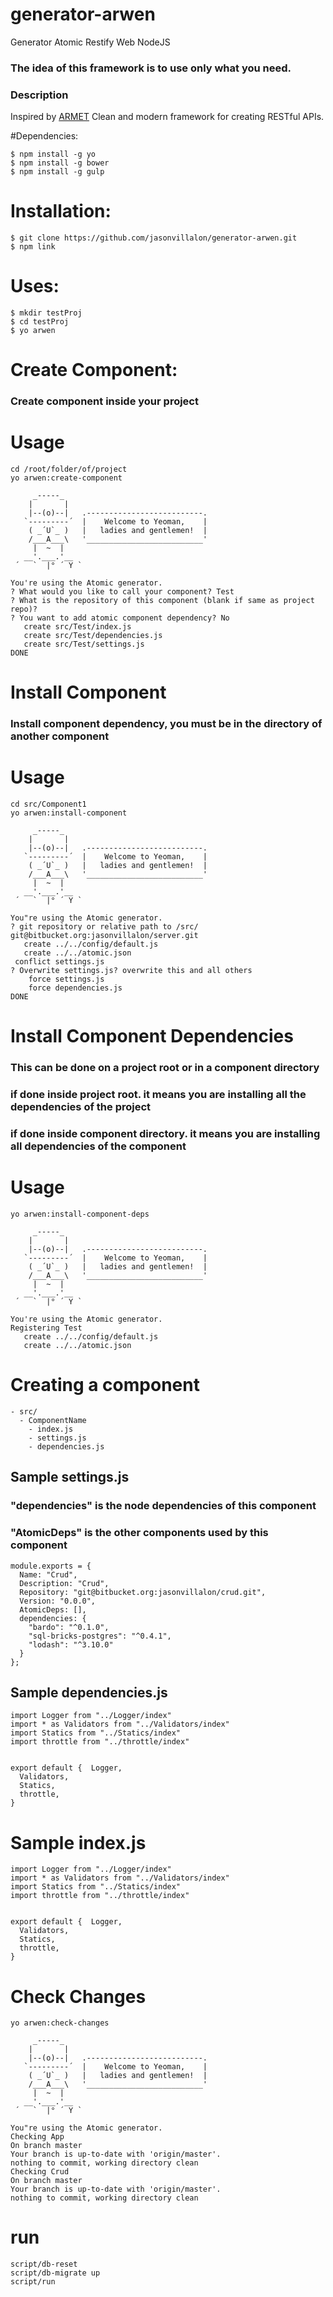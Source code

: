 # generator-arwen
Generator Atomic Restify Web NodeJS

### The idea of this framework is to use only what you need.

### Description
Inspired by [ARMET](https://github.com/armet/node-armet/) Clean and modern framework for creating RESTful APIs.

#Dependencies:
```
$ npm install -g yo
$ npm install -g bower
$ npm install -g gulp
```

# Installation:
```
$ git clone https://github.com/jasonvillalon/generator-arwen.git
$ npm link
```
# Uses:
```
$ mkdir testProj
$ cd testProj
$ yo arwen
```

# Create Component:
### Create component inside your project
# Usage
```
cd /root/folder/of/project
yo arwen:create-component

     _-----_
    |       |
    |--(o)--|   .--------------------------.
   `---------´  |    Welcome to Yeoman,    |
    ( _´U`_ )   |   ladies and gentlemen!  |
    /___A___\   '__________________________'
     |  ~  |
   __'.___.'__
 ´   `  |° ´ Y `

You're using the Atomic generator.
? What would you like to call your component? Test
? What is the repository of this component (blank if same as project repo)?
? You want to add atomic component dependency? No
   create src/Test/index.js
   create src/Test/dependencies.js
   create src/Test/settings.js
DONE
```

# Install Component
### Install component dependency, you must be in the directory of another component
# Usage
```
cd src/Component1
yo arwen:install-component

     _-----_
    |       |
    |--(o)--|   .--------------------------.
   `---------´  |    Welcome to Yeoman,    |
    ( _´U`_ )   |   ladies and gentlemen!  |
    /___A___\   '__________________________'
     |  ~  |
   __'.___.'__
 ´   `  |° ´ Y `

You"re using the Atomic generator.
? git repository or relative path to /src/ git@bitbucket.org:jasonvillalon/server.git
   create ../../config/default.js
   create ../../atomic.json
 conflict settings.js
? Overwrite settings.js? overwrite this and all others
    force settings.js
    force dependencies.js
DONE
```

# Install Component Dependencies
### This can be done on a project root or in a component directory
### if done inside project root. it means you are installing all the dependencies of the project
### if done inside component directory. it means you are installing all dependencies of the component
# Usage
```
yo arwen:install-component-deps

     _-----_
    |       |
    |--(o)--|   .--------------------------.
   `---------´  |    Welcome to Yeoman,    |
    ( _´U`_ )   |   ladies and gentlemen!  |
    /___A___\   '__________________________'
     |  ~  |
   __'.___.'__
 ´   `  |° ´ Y `

You're using the Atomic generator.
Registering Test
   create ../../config/default.js
   create ../../atomic.json
```

# Creating a component
```
- src/
  - ComponentName
    - index.js
    - settings.js
    - dependencies.js
```
## Sample settings.js
### "dependencies" is the node dependencies of this component
### "AtomicDeps" is the other components used by this component
```
module.exports = {
  Name: "Crud",
  Description: "Crud",
  Repository: "git@bitbucket.org:jasonvillalon/crud.git",
  Version: "0.0.0",
  AtomicDeps: [],
  dependencies: {
    "bardo": "^0.1.0",
    "sql-bricks-postgres": "^0.4.1",
    "lodash": "^3.10.0"
  }
};
```  

## Sample dependencies.js
```
import Logger from "../Logger/index"
import * as Validators from "../Validators/index"
import Statics from "../Statics/index"
import throttle from "../throttle/index"


export default {  Logger,
  Validators,
  Statics,
  throttle,
}
```
# Sample index.js
```
import Logger from "../Logger/index"
import * as Validators from "../Validators/index"
import Statics from "../Statics/index"
import throttle from "../throttle/index"


export default {  Logger,
  Validators,
  Statics,
  throttle,
}
```

# Check Changes
```
yo arwen:check-changes

     _-----_
    |       |
    |--(o)--|   .--------------------------.
   `---------´  |    Welcome to Yeoman,    |
    ( _´U`_ )   |   ladies and gentlemen!  |
    /___A___\   '__________________________'
     |  ~  |
   __'.___.'__
 ´   `  |° ´ Y `

You"re using the Atomic generator.
Checking App
On branch master
Your branch is up-to-date with 'origin/master'.
nothing to commit, working directory clean
Checking Crud
On branch master
Your branch is up-to-date with 'origin/master'.
nothing to commit, working directory clean
```

# run
```
script/db-reset
script/db-migrate up
script/run
```
